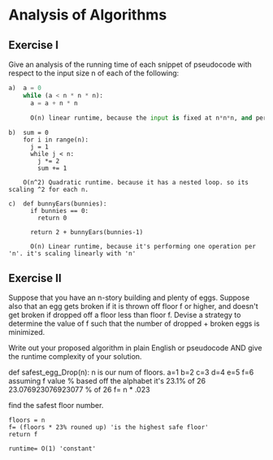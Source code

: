 # Analysis of Algorithms

## Exercise I

Give an analysis of the running time of each snippet of
pseudocode with respect to the input size n of each of the following:

```python
a)  a = 0
    while (a < n * n * n):
      a = a + n * n

      O(n) linear runtime, because the input is fixed at n*n*n, and performs one operation for each given 'a'. 'a' will cap at 'n*n*n', either way, it's one operation per 'a'.
```


```
b)  sum = 0
    for i in range(n):
      j = 1
      while j < n:
        j *= 2
        sum += 1

    O(n^2) Quadratic runtime. because it has a nested loop. so its scaling ^2 for each n.
```

```
c)  def bunnyEars(bunnies):
      if bunnies == 0:
        return 0

      return 2 + bunnyEars(bunnies-1)

      O(n) Linear runtime, because it's performing one operation per 'n'. it's scaling linearly with 'n'
```

## Exercise II

Suppose that you have an n-story building and plenty of eggs. Suppose also that an egg gets broken if it is thrown off floor f or higher, and doesn't get broken if dropped off a floor less than floor f. Devise a strategy to determine the value of f such that the number of dropped + broken eggs is minimized.

Write out your proposed algorithm in plain English or pseudocode AND give the runtime complexity of your solution.

def safest_egg_Drop(n):
    <!-- notes: -->
    n is our num of floors.
    a=1
    b=2
    c=3
    d=4
    e=5
    f=6
    assuming f value % based off the alphabet it's 23.1% of 26
    23.076923076923077 % of 26
    f= n * .023

   find the safest floor number.
   <!--  code:  -->
    floors = n
    f= (floors * 23% rouned up) 'is the highest safe floor'
    return f

    runtime= O(1) 'constant'


